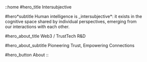 ::home
#hero_title
Intersubjective

#hero*subtitle
Human intelligence is \_intersubjective\*: it exists in the cognitive space shared by individual perspectives, emerging from our interactions with each other.

#hero_about_title
Web3 / TrustTech R\&D

#hero_about_subtitle
Pioneering Trust, Empowering Connections

#hero_button
About
::
